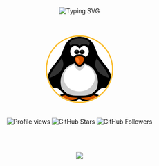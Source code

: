 <div align="center">
  
  <img src="https://readme-typing-svg.herokuapp.com?font=Fira+Code&size=28&duration=3000&pause=1000&color=FABD2F&background=28282800&center=true&vCenter=true&width=600&height=100&lines=Hello+World!" alt="Typing SVG" />
  
  <br><br>
  <img src="images/tux.png" alt="Tux" width="150" height="150" style="border-radius: 50%; border: 3px solid #fabd2f; animation: bounce 2s infinite;">
  
</div>

<div align="center">
  <br>

  <img src="https://komarev.com/ghpvc/?username=Zruzrg&color=fabd2f&style=for-the-badge&label=Profile+Views" alt="Profile views" />
  <img src="https://img.shields.io/github/stars/Zruzrg?color=b8bb26&logo=github&style=for-the-badge&label=Stars" alt="GitHub Stars" />
  <img src="https://img.shields.io/github/followers/Zruzrg?color=83a598&logo=github&style=for-the-badge&label=Followers" alt="GitHub Followers" />
  
  <br><br>


<img src="https://user-images.githubusercontent.com/73097560/115834477-dbab4500-a447-11eb-908a-139a6edaec5c.gif">

